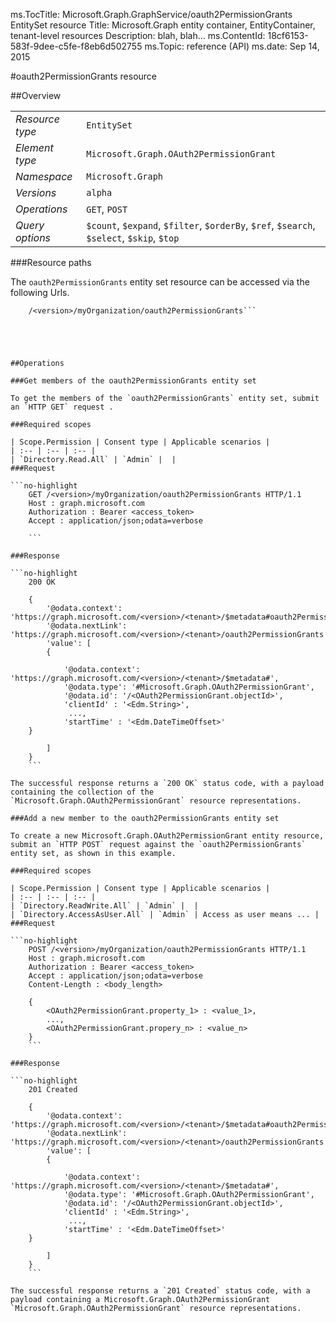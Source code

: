 ms.TocTitle: Microsoft.Graph.GraphService/oauth2PermissionGrants EntitySet resource
Title: Microsoft.Graph entity container, EntityContainer, tenant-level resources
Description: blah, blah...
ms.ContentId: 18cf6153-583f-9dee-c5fe-f8eb6d502755
ms.Topic: reference (API)
ms.date: Sep 14, 2015

#oauth2PermissionGrants resource

 



<a name="msg-entity-set-oauth2PermissionGrants"> </a>
##Overview

|  |  | 
| :-- | :-- | 
| _Resource type_ | `EntitySet` | 
| _Element type_ | `Microsoft.Graph.OAuth2PermissionGrant` | 
| _Namespace_ | `Microsoft.Graph` | 
| _Versions_ | `alpha` | 
| _Operations_ | `GET`, `POST` | 
| _Query options_ | `$count`, `$expand`, `$filter`, `$orderBy`, `$ref`, `$search`, `$select`, `$skip`, `$top` | 


###Resource paths

The `oauth2PermissionGrants` entity set resource can be accessed via the following Urls. 

```no-highlight
	/<version>/myOrganization/oauth2PermissionGrants```





##Operations

###Get members of the oauth2PermissionGrants entity set

To get the members of the `oauth2PermissionGrants` entity set, submit an `HTTP GET` request .  

###Required scopes

| Scope.Permission | Consent type | Applicable scenarios | 
| :-- | :-- | :-- | 
| `Directory.Read.All` | `Admin` |  | 
###Request

```no-highlight
	GET /<version>/myOrganization/oauth2PermissionGrants HTTP/1.1
	Host : graph.microsoft.com
	Authorization : Bearer <access_token>
	Accept : application/json;odata=verbose
	
	```

###Response

```no-highlight
	200 OK
	
	{
		'@odata.context': 'https://graph.microsoft.com/<version>/<tenant>/$metadata#oauth2PermissionGrants',
		'@odata.nextLink': 'https://graph.microsoft.com/<version>/<tenant>/oauth2PermissionGrants',
		'value': [ 
		{
	
			'@odata.context': 'https://graph.microsoft.com/<version>/<tenant>/$metadata#',
			'@odata.type': '#Microsoft.Graph.OAuth2PermissionGrant',
			'@odata.id': '/<OAuth2PermissionGrant.objectId>',
			'clientId' : '<Edm.String>',
			 ...,
			'startTime' : '<Edm.DateTimeOffset>'
	}
	
		]
	}
	```

The successful response returns a `200 OK` status code, with a payload containing the collection of the `Microsoft.Graph.OAuth2PermissionGrant` resource representations. 

###Add a new member to the oauth2PermissionGrants entity set

To create a new Microsoft.Graph.OAuth2PermissionGrant entity resource, submit an `HTTP POST` request against the `oauth2PermissionGrants` entity set, as shown in this example. 

###Required scopes

| Scope.Permission | Consent type | Applicable scenarios | 
| :-- | :-- | :-- | 
| `Directory.ReadWrite.All` | `Admin` |  | 
| `Directory.AccessAsUser.All` | `Admin` | Access as user means ... | 
###Request

```no-highlight
	POST /<version>/myOrganization/oauth2PermissionGrants HTTP/1.1
	Host : graph.microsoft.com
	Authorization : Bearer <access_token>
	Accept : application/json;odata=verbose
	Content-Length : <body_length>
	
	{
		<OAuth2PermissionGrant.property_1> : <value_1>,
		...,
		<OAuth2PermissionGrant.propery_n> : <value_n>
	}
	```

###Response

```no-highlight
	201 Created
	
	{
		'@odata.context': 'https://graph.microsoft.com/<version>/<tenant>/$metadata#oauth2PermissionGrants',
		'@odata.nextLink': 'https://graph.microsoft.com/<version>/<tenant>/oauth2PermissionGrants',
		'value': [ 
		{
	
			'@odata.context': 'https://graph.microsoft.com/<version>/<tenant>/$metadata#',
			'@odata.type': '#Microsoft.Graph.OAuth2PermissionGrant',
			'@odata.id': '/<OAuth2PermissionGrant.objectId>',
			'clientId' : '<Edm.String>',
			 ...,
			'startTime' : '<Edm.DateTimeOffset>'
	}
	
		]
	}
	```

The successful response returns a `201 Created` status code, with a payload containing a Microsoft.Graph.OAuth2PermissionGrant `Microsoft.Graph.OAuth2PermissionGrant` resource representations. 



